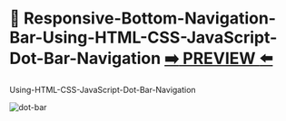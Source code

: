 # 🔮 Responsive-Bottom-Navigation-Bar-Using-HTML-CSS-JavaScript-Dot-Bar-Navigation [:arrow_right: PREVIEW :arrow_left:](https://erik161.github.io/Responsive-Bottom-Navigation-Bar-Using-HTML-CSS-JavaScript-Dot-Bar-Navigation/) 

Using-HTML-CSS-JavaScript-Dot-Bar-Navigation


![dot-bar](https://user-images.githubusercontent.com/26189854/138362055-b7777897-debb-4d7f-a02f-61cc9b055af8.gif)
